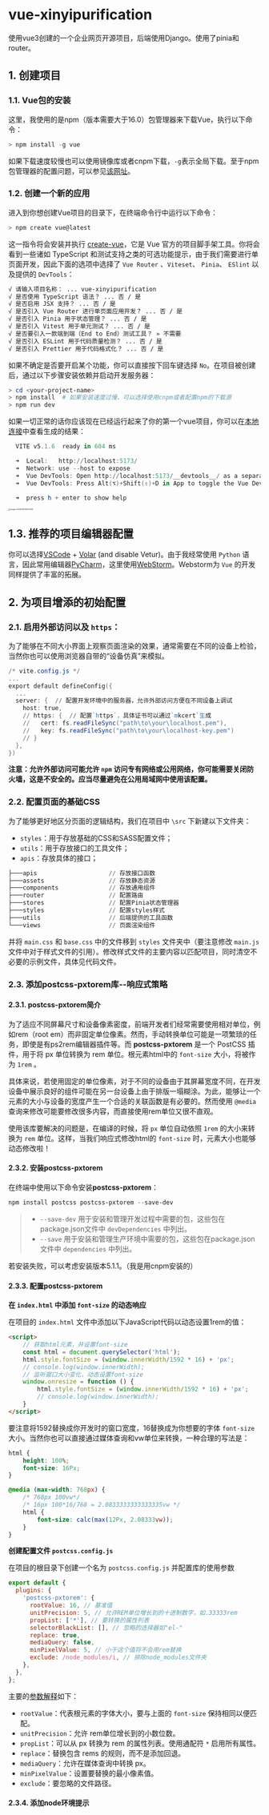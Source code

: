 # vue-xinyipurification

使用vue3创建的一个企业网页开源项目，后端使用Django。使用了pinia和router。

## 1. 创建项目

### 1.1. Vue包的安装

这里，我使用的是npm（版本需要大于16.0）包管理器来下载Vue，执行以下命令：

```powershell
> npm install -g vue 
```

如果下载速度较慢也可以使用镜像库或者cnpm下载，`-g`表示全局下载。至于npm包管理器的配置问题，可以参见[该网址](https://blog.csdn.net/ZHANGYANG_1109/article/details/121229581)。

### 1.2. 创建一个新的应用

进入到你想创建Vue项目的目录下，在终端命令行中运行以下命令：

```powershell
> npm create vue@latest
```

这一指令将会安装并执行 [create-vue](https://github.com/vuejs/create-vue)，它是 Vue 官方的项目脚手架工具。你将会看到一些诸如 TypeScript 和测试支持之类的可选功能提示，由于我们需要进行单页面开发，因此下面的选项中选择了 `Vue Router` 、`Viteset`、  `Pinia`、 `ESlint` 以及提供的 `DevTools`：

```sh
√ 请输入项目名称： ... vue-xinyipurification
√ 是否使用 TypeScript 语法？ ... 否 / 是
√ 是否启用 JSX 支持？ ... 否 / 是
√ 是否引入 Vue Router 进行单页面应用开发？ ... 否 / 是
√ 是否引入 Pinia 用于状态管理？ ... 否 / 是
√ 是否引入 Vitest 用于单元测试？ ... 否 / 是
√ 是否要引入一款端到端（End to End）测试工具？ » 不需要
√ 是否引入 ESLint 用于代码质量检测？ ... 否 / 是
√ 是否引入 Prettier 用于代码格式化？ ... 否 / 是
```

如果不确定是否要开启某个功能，你可以直接按下回车键选择 `No`。在项目被创建后，通过以下步骤安装依赖并启动开发服务器：

```powershell
> cd <your-project-name>
> npm install  # 如果安装速度过慢，可以选择使用cnpm或者配置npm的下载源
> npm run dev
```

如果一切正常的话你应该现在已经运行起来了你的第一个vue项目，你可以在[本地连接](http://localhost:5173/)中查看生成的结果：

```powershell
  VITE v5.1.6  ready in 604 ms

  ➜  Local:   http://localhost:5173/
  ➜  Network: use --host to expose
  ➜  Vue DevTools: Open http://localhost:5173/__devtools__/ as a separate window
  ➜  Vue DevTools: Press Alt(⌥)+Shift(⇧)+D in App to toggle the Vue DevTools

  ➜  press h + enter to show help
```

<img src="https://media.xinyipurification.com/images/image-20240312114523215.png" alt="image-20240312114523215" style="zoom: 25%;" />

## 1.3. 推荐的项目编辑器配置

你可以选择[VSCode](https://code.visualstudio.com/) + [Volar](https://marketplace.visualstudio.com/items?itemName=Vue.volar) (and disable Vetur)。由于我经常使用 `Python` 语言，因此常用编辑器[PyCharm](https://www.jetbrains.com/pycharm/)，这里使用[WebStorm](https://www.jetbrains.com/webstorm/)。Webstorm为 `Vue` 的开发同样提供了丰富的拓展。

## 2. 为项目增添的初始配置

### 2.1. 启用外部访问以及 `https`：

为了能够在不同大小界面上观察页面渲染的效果，通常需要在不同的设备上检验，当然你也可以使用浏览器自带的“设备仿真”来模拟。

```powershell
/* vite.config.js */
...
export default defineConfig({
  ...
  server: {  // 配置开发环境中的服务器，允许外部访问方便在不同设备上调试
    host: true,
    // https: {  // 配置`https`，具体证书可以通过`mkcert`生成
    //   cert: fs.readFileSync("path\to\your\localhost.pem"),
    //   key: fs.readFileSync("path\to\your\localhost-key.pem")
    // }
  },
})
```

**注意：允许外部访问可能允许 `npm` 访问专有网络或公用网络，你可能需要关闭防火墙，这是不安全的。应当尽量避免在公用局域网中使用该配置。**

### 2.2. 配置页面的基础CSS

为了能够更好地区分页面的逻辑结构，我们在项目中 `\src` 下新建以下文件夹：

- `styles`：用于存放基础的CSS和SASS配置文件；
- `utils`：用于存放接口的工具文件；
- `apis`：存放具体的接口；

```powershell
├───apis					// 存放接口函数
├───assets					// 存放静态资源
├───components				// 存放通用组件
├───router					// 配置路由
├───stores					// 配置Pinia状态管理器
├───styles					// 配置styles样式
├───utils					// 后端提供的工具函数
└───views					// 页面渲染组件
```

并将 `main.css` 和 `base.css` 中的文件移到 `styles` 文件夹中（要注意修改 `main.js` 文件中对于样式文件的引用）。修改样式文件的主要内容以匹配项目，同时清空不必要的示例文件，具体见代码文件。

### 2.3. 添加postcss-pxtorem库--响应式策略

#### 2.3.1. postcss-pxtorem简介

为了适应不同屏幕尺寸和设备像素密度，前端开发者们经常需要使用相对单位，例如rem（root em）而非固定单位像素。然而，手动转换单位可能是一项繁琐的任务，即使是有ps2rem编辑器插件等。而 **postcss-pxtorem** 是一个 PostCSS 插件，用于将 px 单位转换为 rem 单位。根元素html中的 `font-size` 大小，将被作为 `1rem` 。

具体来说，若使用固定的单位像素，对于不同的设备由于其屏幕宽度不同，在开发设备中展示良好的组件可能在另一台设备上由于排版一塌糊涂。为此，能够让一个元素的大小与设备的宽度产生一个合适的关联函数是有必要的。然而使用 `@media` 查询来修改可能要修改很多内容，而直接使用rem单位又很不直观。

使用该库要解决的问题是，在编译的时候，将 `px` 单位自动依照 `1rem` 的大小来转换为 `rem` 单位。这样，当我们响应式修改html的 `font-size` 时，元素大小也能够动态修改啦！

#### 2.3.2. 安装postcss-pxtorem

在终端中使用以下命令安装**postcss-pxtorem**：

```powershell
npm install postcss postcss-pxtorem --save-dev
```

> - `--save-dev` 用于安装和管理开发过程中需要的包，这些包在package.json文件中 `devDependencies` 中列出。
> - `--save` 用于安装和管理生产环境中需要的包，这些包在package.json文件中  `dependencies` 中列出。

若安装失败，可以考虑安装版本5.1.1。（我是用cnpm安装的）

#### 2.3.3. 配置postcss-pxtorem

**在 `index.html` 中添加 `font-size` 的动态响应**

在项目的 `index.html` 文件中添加以下JavaScript代码以动态设置1rem的值：

```html
<script>
    // 获取html元素，并设置font-size
    const html = document.querySelector('html');
    html.style.fontSize = (window.innerWidth/1592 * 16) + 'px';
    // console.log(window.innerWidth);
    // 监听窗口大小变化，动态设置font-size
    window.onresize = function () {
        html.style.fontSize = (window.innerWidth/1592 * 16) + 'px';
        // console.log(window.innerWidth);
    }
</script>
```

要注意将1592替换成你开发时的窗口宽度，16替换成为你想要的字体 `font-size` 大小。当然你也可以直接通过媒体查询和vw单位来转换，一种合理的写法是：

```css
html {
    height: 100%;
    font-size: 16Px;
}

@media (max-width: 768px) {
    /* 768px 100vw*/
    /* 16px 100*16/768 = 2.0833333333333335vw */
    html {
        font-size: calc(max(12Px, 2.08333vw));
    }
}
```

**创建配置文件 `postcss.config.js`** 

在项目的根目录下创建一个名为 `postcss.config.js` 并配置库的使用参数

```javascript
export default {
  plugins: {
    'postcss-pxtorem': {
      rootValue: 16, // 基准值
      unitPrecision: 5, // 允许REM单位增长到的十进制数字，如.33333rem
      propList: ['*'], // 要转换的属性列表
      selectorBlackList: [], // 忽略的选择器如"el-"
      replace: true,
      mediaQuery: false,
      minPixelValue: 5, // 小于这个值将不会用rem替换
      exclude: /node_modules/i, // 排除node_modules文件夹
    },
  },
};
```

主要的[参数解释](https://github.com/cuth/postcss-pxtorem/tree/6.0.0)如下：

- `rootValue`：代表根元素的字体大小，要与上面的 `font-size` 保持相同以便匹配。
- `unitPrecision`：允许 rem单位增长到的小数位数。
- `propList`：可以从 px 转换为 rem 的属性列表。使用通配符 `*` 启用所有属性。
- `replace`：替换包含 rems 的规则，而不是添加回退。
- `mediaQuery`：允许在媒体查询中转换 px。
- `minPixelValue`：设置要替换的最小像素值。
- `exclude`：要忽略的文件路径。

#### 2.3.4. 添加node环境提示


